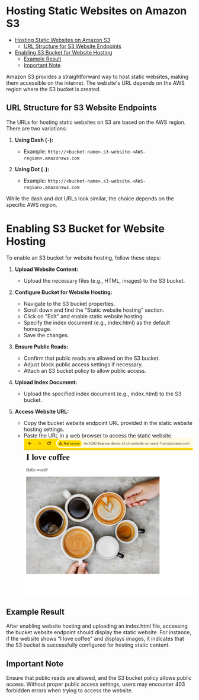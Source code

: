 # Hosting Static Websites on Amazon S3

- [Hosting Static Websites on Amazon S3](#hosting-static-websites-on-amazon-s3)
  - [URL Structure for S3 Website Endpoints](#url-structure-for-s3-website-endpoints)
- [Enabling S3 Bucket for Website Hosting](#enabling-s3-bucket-for-website-hosting)
  - [Example Result](#example-result)
  - [Important Note](#important-note)

Amazon S3 provides a straightforward way to host static websites, making them accessible on the internet. The website's URL depends on the AWS region where the S3 bucket is created.

## URL Structure for S3 Website Endpoints

The URLs for hosting static websites on S3 are based on the AWS region. There are two variations:

1. **Using Dash (`-`):**
   - Example: `http://<bucket-name>.s3-website-<AWS-region>.amazonaws.com`

2. **Using Dot (`.`):**
   - Example: `http://<bucket-name>.s3-website.<AWS-region>.amazonaws.com`

While the dash and dot URLs look similar, the choice depends on the specific AWS region.

# Enabling S3 Bucket for Website Hosting

To enable an S3 bucket for website hosting, follow these steps:

1. **Upload Website Content:**
   - Upload the necessary files (e.g., HTML, images) to the S3 bucket.

2. **Configure Bucket for Website Hosting:**
   - Navigate to the S3 bucket properties.
   - Scroll down and find the "Static website hosting" section.
   - Click on "Edit" and enable static website hosting.
   - Specify the index document (e.g., index.html) as the default homepage.
   - Save the changes.

3. **Ensure Public Reads:**
   - Confirm that public reads are allowed on the S3 bucket.
   - Adjust block public access settings if necessary.
   - Attach an S3 bucket policy to allow public access.

4. **Upload Index Document:**
   - Upload the specified index document (e.g., index.html) to the S3 bucket.

5. **Access Website URL:**
   - Copy the bucket website endpoint URL provided in the static website hosting settings.
   - Paste the URL in a web browser to access the static website.
![Index Outcome](<../../readme-images/S3/index outcome.png>)

## Example Result

After enabling website hosting and uploading an index.html file, accessing the bucket website endpoint should display the static website. For instance, if the website shows "I love coffee" and displays images, it indicates that the S3 bucket is successfully configured for hosting static content.

## Important Note

Ensure that public reads are allowed, and the S3 bucket policy allows public access. Without proper public access settings, users may encounter 403 forbidden errors when trying to access the website.


